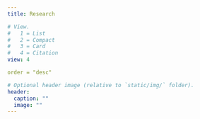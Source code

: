 ```yaml
---
title: Research

# View.
#   1 = List
#   2 = Compact
#   3 = Card
#   4 = Citation
view: 4

order = "desc"

# Optional header image (relative to `static/img/` folder).
header:
  caption: ""
  image: ""
---
```

